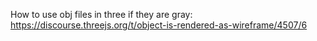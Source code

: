 How to use obj files in three if they are gray: https://discourse.threejs.org/t/object-is-rendered-as-wireframe/4507/6